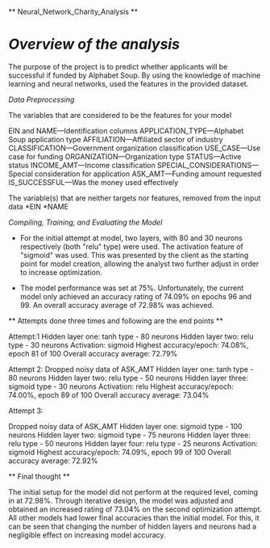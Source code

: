 ** Neural_Network_Charity_Analysis **

 # *Overview of the analysis* 

The purpose of the project is to predict whether applicants will   be successful if funded by Alphabet Soup.
  By using the knowledge of machine learning and neural networks, used the features in the provided dataset. 


*Data Preprocessing*

The variables that are considered to be the features for your model

EIN and NAME—Identification columns
APPLICATION_TYPE—Alphabet Soup application type
AFFILIATION—Affiliated sector of industry
CLASSIFICATION—Government organization classification
USE_CASE—Use case for funding
ORGANIZATION—Organization type
STATUS—Active status
INCOME_AMT—Income classification
SPECIAL_CONSIDERATIONS—Special consideration for application
ASK_AMT—Funding amount requested
IS_SUCCESSFUL—Was the money used effectively


The variable(s) that are neither targets nor features,  removed from the input data
  *EIN
  *NAME


*Compiling, Training, and Evaluating the Model*

  * For the initial attempt at model, two layers, with 80 and 30 neurons respectively (both "relu" type) were used. The activation feature of "sigmoid" was used. This was presented by the client as the starting point for model creation, allowing the analyst two further adjust in order to increase optimization.


 * The model performance was set at 75%. Unfortunately, the current model only achieved an accuracy rating of 74.09% on epochs 96 and 99. An overall accuracy average of 72.98% was achieved.
 
 ** Attempts done three times and following are the end points **
 
Attempt:1
 Hidden layer one: tanh type - 80 neurons
 Hidden layer two: relu type - 30 neurons
 Activation: sigmoid
 Highest accuracy/epoch: 74.08%, epoch 81 of 100
 Overall accuracy average: 72.79%
 
Attempt 2:
 Dropped noisy data of ASK_AMT
 Hidden layer one: tanh type - 80 neurons
 Hidden layer two: relu type - 50 neurons
 Hidden layer three: sigmoid type - 30 neurons
 Activation: relu
 Highest accuracy/epoch: 74.00%, epoch 89 of 100
 Overall accuracy average: 73.04%
 
Attempt 3:

 Dropped noisy data of ASK_AMT
 Hidden layer one: sigmoid type - 100 neurons
 Hidden layer two: sigmoid type - 75 neurons
 Hidden layer three: relu type - 50 neurons
 Hidden layer four: relu type - 25 neurons
 Activation: sigmoid
 Highest accuracy/epoch: 74.09%, epoch 99 of 100
 Overall accuracy average: 72.92%

** Final thought **

 The initial setup for the model did not perform at the required level, coming in at 72.98%. 
 Through iterative design, the model was adjusted and obtained an increased rating of 73.04% on the second optimization attempt.
 All other models had lower final accuracies than the initial model. 
 For this, it can be seen that changing the number of hidden layers and neurons had a negligible effect on increasing model accuracy.







